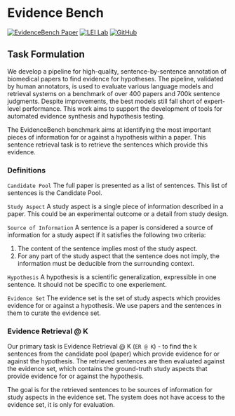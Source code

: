 # Evidence Bench

[![EvidenceBench Paper](https://img.shields.io/badge/Paper-NeurIPS-blue.svg?logo=read-the-docs&logoColor=white)](https://link_to_your_paper) [![LEI Lab](https://img.shields.io/badge/Lab%20Group-LEI%20Lab-blue.svg?logo=teams&logoColor=white)](https://lei.ucsd.edu/) [![GitHub](https://img.shields.io/badge/GitHub-EvidenceBench-blue.svg?logo=github&logoColor=white)](https://github.com/EvidenceBench/EvidenceBench)

## Task Formulation

We develop a pipeline for high-quality, sentence-by-sentence annotation of biomedical papers to find evidence for hypotheses. The pipeline, validated by human annotators, is used to evaluate various language models and retrieval systems on a benchmark of over 400 papers and 700k sentence judgments. Despite improvements, the best models still fall short of expert-level performance. This work aims to support the development of tools for automated evidence synthesis and hypothesis testing.

The EvidenceBench benchmark aims at identifying the most important pieces of information for or against a hypothesis within a paper. This sentence retrieval task is to retrieve the sentences which provide this evidence.

### Definitions

``Candidate Pool`` The full paper is presented as a list of sentences. This list of sentences is the Candidate Pool. 

``Study Aspect`` A study aspect is a single piece of information described in a paper. This could be an experimental outcome or a detail from study design.

``Source of Information`` A sentence is a paper is considered a source of information for a study aspect if it satisfies the following two criteria:

1. The content of the sentence implies most of the study aspect.
2. For any part of the study aspect that the sentence does not imply, the information must be deducible from the surrounding context.

``Hypothesis`` A hypothesis is a scientific generalization, expressible in one sentence. It should not be specific to one experiement. 

``Evidence Set`` The evidence set is the set of study aspects which provides evidence for or against a hypothesis. We use papers and the sentences in them to curate the evidence set.

### Evidence Retrieval @ K

Our primary task is Evidence Retrieval @ K (``ER @ K``) - to find the k sentences from the candidate pool (paper) which provide evidence for or against the hypothesis. The retrieved sentences are then evaluated against the evidence set, which contains the ground-truth study aspects that provide evidence for or against the hypothesis.

The goal is for the retrieved sentences to be sources of information for study aspects in the evidence set. The system does not have access to the evidence set, it is only for evaluation.

